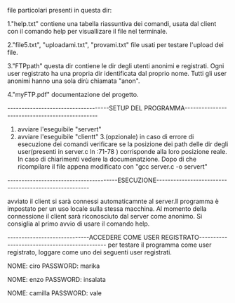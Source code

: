 file particolari presenti in questa dir:

1."help.txt"
    contiene una tabella riassuntiva dei comandi, usata dal client con il comando help
    per visuallizare il file nel terminale.

2."file5.txt", "uploadami.txt", "provami.txt"
    file usati per testare l'upload dei file.

3."FTPpath"
    questa dir contiene le dir degli utenti anonimi e registrati. Ogni user registrato ha
    una propria dir identificata dal proprio nome. Tutti gli user anonimi hanno una sola dirù
    chiamata "anon".

4."myFTP.pdf"
    documentazione del progetto.

------------------------------------SETUP DEL PROGRAMMA-----------------------------------------------
1. avviare l'eseguibile "servert"
2. avviare l'eseguibile "clientt"
3.(opzionale) in caso di errore di esecuzione dei comandi verificare se la posizione dei path
    delle dir degli user(presenti in server.c ln :71-78 ) corrisponde alla loro posizione reale.
    In caso di chiarimenti vedere la documenatzione.
    Dopo di che ricompilare il file appena modificato con "gcc server.c -o servert"

---------------------------------------ESECUZIONE------------------------------------------------------

avviato il client si sarà connessi automaticamnte al server.Il programma è impostato per un uso locale
sulla stessa macchina. Al momento della connessione il client sarà riconosciuto dal server come anonimo.
Si consiglia al primo avvio di usare il comando help.

-----------------------------ACCEDERE COME USER REGISTRATO---------------------------------------------
per testare il programma come user registrato, loggare come uno dei seguenti user registrati.

NOME: ciro
PASSWORD: marika

NOME: enzo
PASSWORD: insalata

NOME: camilla
PASSWORD: vale


